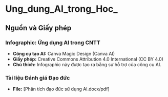 # Ung_dung_AI_trong_Hoc_
## Nguồn và Giấy phép

### Infographic: Ứng dụng AI trong CNTT
* **Công cụ tạo AI:** Canva Magic Design (Canva AI)
* **Giấy phép:** Creative Commons Attribution 4.0 International (CC BY 4.0)
* **Chú thích:** Infographic này được tạo ra bằng sự hỗ trợ của công cụ AI.

### Tài liệu Đánh giá Đạo đức
* **File:** [Phân tích đạo đức sử dụng AI.docx/pdf]
